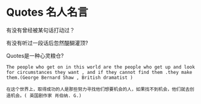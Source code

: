 # Quotes 名人名言

有没有曾经被某句话打动过？

有没有听过一段话后忽然醍醐灌顶?

Quotes是一种心灵粮仓?

```
The people who get on in this world are the people who get up and look for circumstances they want , and if they cannot find them .they make them.(George Bernard Shaw , British dramatist )  

在这个世界上，取得成功的人是那些努力寻找他们想要机会的人，如果找不到机会，他们就去创造机会。( 英国剧作家 肖伯纳. G.)
```

